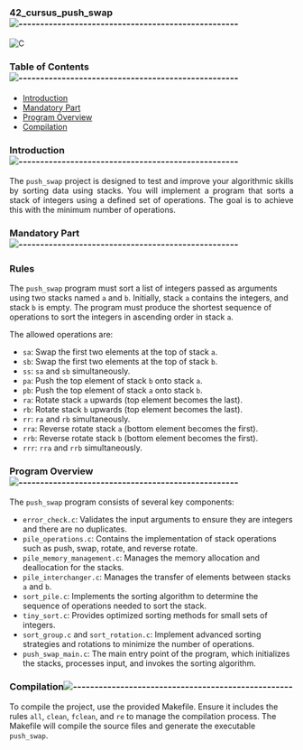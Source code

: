 <div align="left">

### 42_cursus_push_swap![---------------------------------------------------](https://raw.githubusercontent.com/andreasbm/readme/master/assets/lines/rainbow.png)

<div align="left">
    
![C](https://img.shields.io/badge/c-%2300599C.svg?style=for-the-badge&logo=c&logoColor=white)

<nav>
    
### Table of Contents![---------------------------------------------------](https://raw.githubusercontent.com/andreasbm/readme/master/assets/lines/rainbow.png)

<ul>
    <li><a href="#introduction">Introduction</a></li>
    <li><a href="#mandatory-part">Mandatory Part</a></li>
    <li><a href="#program-overview">Program Overview</a></li>
    <li><a href="#compilation">Compilation</a></li>
</ul>
</nav>

### Introduction![---------------------------------------------------](https://raw.githubusercontent.com/andreasbm/readme/master/assets/lines/rainbow.png)
<section id="introduction">

<div align="justify">

The <code>push_swap</code> project is designed to test and improve your algorithmic skills by sorting data using stacks. You will implement a program that sorts a stack of integers using a defined set of operations. The goal is to achieve this with the minimum number of operations.

<div align="left">

### Mandatory Part![---------------------------------------------------](https://raw.githubusercontent.com/andreasbm/readme/master/assets/lines/rainbow.png)
<section id="mandatory-part">

<h3>Rules</h3>
<p>The <code>push_swap</code> program must sort a list of integers passed as arguments using two stacks named <code>a</code> and <code>b</code>. Initially, stack <code>a</code> contains the integers, and stack <code>b</code> is empty. The program must produce the shortest sequence of operations to sort the integers in ascending order in stack <code>a</code>.</p>
<p>The allowed operations are:</p>
<ul>
    <li><code>sa</code>: Swap the first two elements at the top of stack <code>a</code>.</li>
    <li><code>sb</code>: Swap the first two elements at the top of stack <code>b</code>.</li>
    <li><code>ss</code>: <code>sa</code> and <code>sb</code> simultaneously.</li>
    <li><code>pa</code>: Push the top element of stack <code>b</code> onto stack <code>a</code>.</li>
    <li><code>pb</code>: Push the top element of stack <code>a</code> onto stack <code>b</code>.</li>
    <li><code>ra</code>: Rotate stack <code>a</code> upwards (top element becomes the last).</li>
    <li><code>rb</code>: Rotate stack <code>b</code> upwards (top element becomes the last).</li>
    <li><code>rr</code>: <code>ra</code> and <code>rb</code> simultaneously.</li>
    <li><code>rra</code>: Reverse rotate stack <code>a</code> (bottom element becomes the first).</li>
    <li><code>rrb</code>: Reverse rotate stack <code>b</code> (bottom element becomes the first).</li>
    <li><code>rrr</code>: <code>rra</code> and <code>rrb</code> simultaneously.</li>
</ul>

<div align="left">

### Program Overview![---------------------------------------------------](https://raw.githubusercontent.com/andreasbm/readme/master/assets/lines/rainbow.png)
<section id="program-overview">

<p>The <code>push_swap</code> program consists of several key components:</p>
<ul>
    <li><code>error_check.c</code>: Validates the input arguments to ensure they are integers and there are no duplicates.</li>
    <li><code>pile_operations.c</code>: Contains the implementation of stack operations such as push, swap, rotate, and reverse rotate.</li>
    <li><code>pile_memory_management.c</code>: Manages the memory allocation and deallocation for the stacks.</li>
    <li><code>pile_interchanger.c</code>: Manages the transfer of elements between stacks <code>a</code> and <code>b</code>.</li>
    <li><code>sort_pile.c</code>: Implements the sorting algorithm to determine the sequence of operations needed to sort the stack.</li>
    <li><code>tiny_sort.c</code>: Provides optimized sorting methods for small sets of integers.</li>
    <li><code>sort_group.c</code> and <code>sort_rotation.c</code>: Implement advanced sorting strategies and rotations to minimize the number of operations.</li>
    <li><code>push_swap_main.c</code>: The main entry point of the program, which initializes the stacks, processes input, and invokes the sorting algorithm.</li>
</ul>

<div align="left">

### Compilation![---------------------------------------------------](https://raw.githubusercontent.com/andreasbm/readme/master/assets/lines/rainbow.png)
<section id="compilation">

<p>To compile the project, use the provided Makefile. Ensure it includes the rules <code>all</code>, <code>clean</code>, <code>fclean</code>, and <code>re</code> to manage the compilation process. The Makefile will compile the source files and generate the executable <code>push_swap</code>.</p>
</section>

